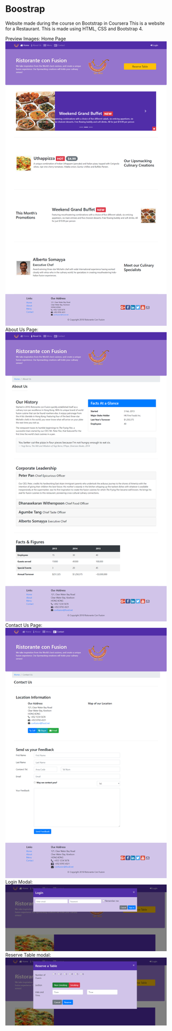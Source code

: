 # Boostrap
Website made during the course on Bootstrap in Coursera
This is a website for a Restaurant.
This is made using HTML, CSS and Bootstrap 4.


Preview Images:
Home Page
![Home Page](homepage-ss.png)
About Us Page:
![About us](aboutus-ss.png)
Contact Us Page:
![contact us](contactus-ss.png)
Login Modal:
![login](login-ss.png)
Reserve Table modal:
![reserve](reserve-ss.png)
